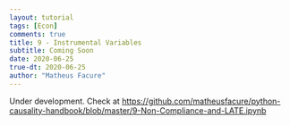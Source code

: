 ```yaml
---
layout: tutorial
tags: [Econ]
comments: true
title: 9 - Instrumental Variables
subtitle: Coming Soon
date: 2020-06-25
true-dt: 2020-06-25
author: "Matheus Facure"
---
```


Under development. Check at https://github.com/matheusfacure/python-causality-handbook/blob/master/9-Non-Compliance-and-LATE.ipynb
